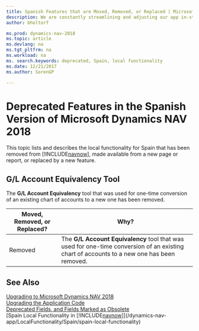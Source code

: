 ```yaml
---
title: Spanish Features that are Moved, Removed, or Replaced | Microsoft Docs
description: We are constantly streamlining and adjusting our app in-step with market developments. Read about the features for Spain that we have moved, removed, or replaced.
author: bholtorf

ms.prod: dynamics-nav-2018
ms.topic: article
ms.devlang: na
ms.tgt_pltfrm: na
ms.workload: na
ms. search.keywords: deprecated, Spain, local functionality
ms.date: 12/21/2017
ms.author: SorenGP

---
```


# Deprecated Features in the Spanish Version of Microsoft Dynamics NAV 2018
This topic lists and describes the local functionality for Spain that has been removed from [!INCLUDE[navnow](includes/navnow_md.md)], made available from a new page or report, or replaced by a new feature.

## G/L Account Equivalency Tool
The **G/L Account Equivalency** tool that was used for one-time conversion of an existing chart of accounts to a new one has been removed.

|Moved, Removed, or Replaced?|Why?|
|----|----|
|Removed| The **G/L Account Equivalency** tool that was used for one-time conversion of an existing chart of accounts to a new one has been removed. |

## See Also
[Upgrading to Microsoft Dynamics NAV 2018](upgrading-to-microsoft-dynamics-nav.md)  
[Upgrading the Application Code](upgrading-the-application-code.md)  
[Deprecated Fields, and Fields Marked as Obsolete](deprecated-fields.md)  
[Spain Local Functionality in [!INCLUDE[navnow](includes/navnow_md.md)]](/dynamics-nav-app/LocalFunctionality/Spain/spain-local-functionality)  
